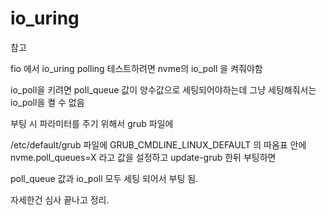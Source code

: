 # io_uring

참고

fio 에서 io_uring polling 테스트하려면 nvme의 io_poll 을 켜줘야함

io_poll을 키려면 poll_queue 값이 양수값으로 세팅되어야하는데 그냥 세팅해줘서는 io_poll을 켤 수 없음



부팅 시 파라미터를 주기 위해서 grub 파일에



/etc/default/grub 파일에 GRUB_CMDLINE_LINUX_DEFAULT 의 따옴표 안에 nvme.poll_queues=X 라고 값을 설정하고 update-grub 한뒤 부팅하면



poll_queue 값과 io_poll 모두 세팅 되어서 부팅 됨.

자세한건 심사 끝나고 정리.

